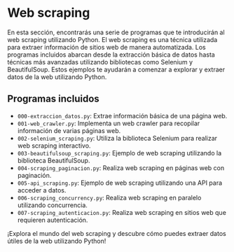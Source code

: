 # Web scraping

En esta sección, encontrarás una serie de programas que te introducirán al web scraping utilizando Python. El web scraping es una técnica utilizada para extraer información de sitios web de manera automatizada. Los programas incluidos abarcan desde la extracción básica de datos hasta técnicas más avanzadas utilizando bibliotecas como Selenium y BeautifulSoup. Estos ejemplos te ayudarán a comenzar a explorar y extraer datos de la web utilizando Python.

## Programas incluidos

- `000-extraccion_datos.py`: Extrae información básica de una página web.
- `001-web_crawler.py`: Implementa un web crawler para recopilar información de varias páginas web.
- `002-selenium_scraping.py`: Utiliza la biblioteca Selenium para realizar web scraping interactivo.
- `003-beautifulsoup_scraping.py`: Ejemplo de web scraping utilizando la biblioteca BeautifulSoup.
- `004-scraping_paginacion.py`: Realiza web scraping en páginas web con paginación.
- `005-api_scraping.py`: Ejemplo de web scraping utilizando una API para acceder a datos.
- `006-scraping_concurrency.py`: Realiza web scraping en paralelo utilizando concurrencia.
- `007-scraping_autenticacion.py`: Realiza web scraping en sitios web que requieren autenticación.

¡Explora el mundo del web scraping y descubre cómo puedes extraer datos útiles de la web utilizando Python!
